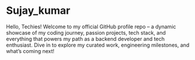 # Sujay_kumar
Hello, Techies!  Welcome to my official GitHub profile repo – a dynamic showcase of my coding journey, passion projects, tech stack, and everything that powers my path as a backend developer and tech enthusiast. Dive in to explore my curated work, engineering milestones, and what’s coming next! 
